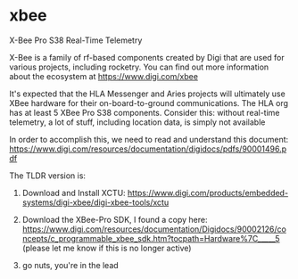 # xbee
X-Bee Pro S38 Real-Time Telemetry

X-Bee is a family of rf-based components created by Digi that are used for various projects, including rocketry. You can find out more information about the ecosystem at https://www.digi.com/xbee

It's expected that the HLA Messenger and Aries projects will ultimately use XBee hardware for their on-board-to-ground communications. The HLA org has at least 5 XBee Pro S38 components. Consider this: without real-time telemetry, a lot of stuff, including location data, is simply not available

In order to accomplish this, we need to read and understand this document: https://www.digi.com/resources/documentation/digidocs/pdfs/90001496.pdf

The TLDR version is:
1) Download and Install XCTU: 
https://www.digi.com/products/embedded-systems/digi-xbee/digi-xbee-tools/xctu

2) Download the XBee-Pro SDK, I found a copy here:
https://www.digi.com/resources/documentation/Digidocs/90002126/concepts/c_programmable_xbee_sdk.htm?tocpath=Hardware%7C_____5
(please let me know if this is no longer active)

3) go nuts, you're in the lead
